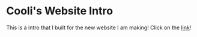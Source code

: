 # Cooli's Website Intro

This is a intro that I built for the new website I am making! Click on the [link](https://spacesters.github.io/Intro)!

